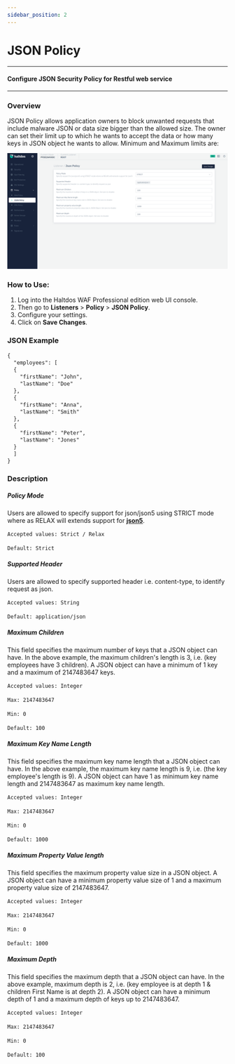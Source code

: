 ```yaml
---
sidebar_position: 2
---
```




# JSON Policy


---

#### Configure JSON Security Policy for Restful web service
---

### Overview

JSON Policy allows application owners to block unwanted requests that include malware JSON or data size bigger than the allowed size. The owner can set their limit up to which he wants to accept the data or how many keys in JSON object he wants to allow. Minimum and Maximum limits are:

![json_policy](/img/pro-waf/docs/json_policy.png)

### How to Use:
1. Log into the Haltdos WAF Professional edition web UI console. 
2. Then go to **Listeners** > **Policy** > **JSON Policy**.
3. Configure your settings.
4. Click on **Save Changes**.

### JSON Example

```
{   
  "employees": [   
  {   
    "firstName": "John",   
    "lastName": "Doe"   
  },   
  {   
    "firstName": "Anna",   
    "lastName": "Smith"   
  },   
  {   
    "firstName": "Peter",   
    "lastName": "Jones"   
  }   
  ]   
}
```
  

### Description

##### **Policy Mode**
Users are allowed to specify support for json/json5 using STRICT mode where as RELAX will extends support for [**json5**](https://json5.org/).

    Accepted values: Strict / Relax 

    Default: Strict  

##### **Supported Header**
Users are allowed to specify supported header i.e. content-type, to identify request as json.

    Accepted values: String

    Default: application/json  

##### **Maximum Children**
This field specifies the maximum number of keys that a JSON object can have. In the above example, the maximum children's length is 3, i.e. (key employees have 3 children). A JSON object can have a minimum of 1 key and a maximum of 2147483647 keys.

    Accepted values: Integer 
    
    Max: 2147483647

    Min: 0 

    Default: 100  

##### **Maximum Key Name Length**
This field specifies the maximum key name length that a JSON object can have. In the above example, the maximum key name length is 9, i.e. (the key employee's length is 9). A JSON object can have 1 as minimum key name length and 2147483647 as maximum key name length.

    Accepted values: Integer 

    Max: 2147483647

    Min: 0

    Default: 1000  

##### **Maximum Property Value length**
This field specifies the maximum property value size in a JSON object. A JSON object can have a minimum property value size of 1 and a maximum property value size of 2147483647.

    Accepted values: Integer 

    Max: 2147483647

    Min: 0

    Default: 1000  

##### **Maximum Depth**
This field specifies the maximum depth that a JSON object can have. In the above example, maximum depth is 2, i.e. (key employee is at depth 1 & children First Name is at depth 2). A JSON object can have a minimum depth of 1 and a maximum depth of keys up to 2147483647.

    Accepted values: Integer 

    Max: 2147483647

    Min: 0

    Default: 100  